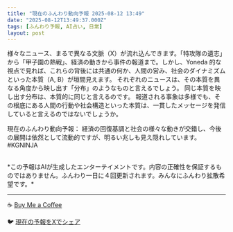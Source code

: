 ```yaml
---
title: "現在のふんわり動向予報 2025-08-12 13:49"
date: "2025-08-12T13:49:37.000Z"
tags: [ふんわり予報, AI占い, 日常]
layout: post
---
```


様々なニュース、まるで異なる文脈（X）が流れ込んできます。「特攻隊の遺志」から「甲子園の熱戦」、経済の動きから事件の報道まで。しかし、Yoneda 的な視点で見れば、これらの背後には共通の何か、人間の営み、社会のダイナミズムといった本質（A, B）が垣間見えます。  それぞれのニュースは、その本質を異なる角度から映し出す「分布」のようなものと言えるでしょう。  同じ本質を映し出す分布は、本質的に同じと言えるのです。  報道される事象は多様でも、その根底にある人間の行動や社会構造といった本質は、一貫したメッセージを発信していると言えるのではないでしょうか。


現在のふんわり動向予報：
経済の回復基調と社会の様々な動きが交錯し、今後の展開は依然として流動的ですが、明るい兆しも見え隠れしています。#KGNINJA

<br>
*この予報はAIが生成したエンターテイメントです。内容の正確性を保証するものではありません。ふんわり一日に４回更新されます。みんなにふんわり拡散希望です。*

---
☕️ [Buy Me a Coffee](https://www.buymeacoffee.com/kgninja)

🐦 [現在の予報をXでシェア](https://twitter.com/intent/tweet?text=%E7%8F%BE%E5%9C%A8%E3%81%AE%E3%81%B5%E3%82%93%E3%82%8F%E3%82%8A%E4%BA%88%E5%A0%B1%3A%20%E3%80%8C%E6%A7%98%E3%80%85%E3%81%AA%E3%83%8B%E3%83%A5%E3%83%BC%E3%82%B9%E3%80%81%E3%81%BE%E3%82%8B%E3%81%A7%E7%95%B0%E3%81%AA%E3%82%8B%E6%96%87%E8%84%88%EF%BC%88X%EF%BC%89%E3%81%8C%E6%B5%81%E3%82%8C%E8%BE%BC%E3%82%93%E3%81%A7%E3%81%8D%E3%81%BE%E3%81%99%E3%80%82%E3%80%8D%23KGNINJA%20%E7%B6%9A%E3%81%8D%E3%81%AF%E3%83%96%E3%83%AD%E3%82%B0%E3%81%A7%EF%BC%81%F0%9F%91%87&url=https%3A%2F%2Fkg-ninja.github.io%2FFunwariyoso%2F)
